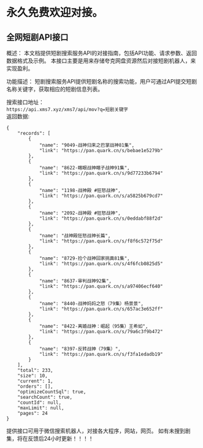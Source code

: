 # 永久免费欢迎对接。
## 全网短剧API接口

概述：
本文档提供短剧搜索服务API的对接指南，包括API功能、请求参数、返回数据格式及示例。 本接口主要是用来存储夸克网盘资源然后对接短剧机器人，来实现盈利。

功能描述：
短剧搜索服务API提供短剧名称的搜索功能，用户可通过API提交短剧名称关键字，获取相应的短剧信息列表。


搜索接口地址：<br/>
`https://api.xms7.xyz/xms7/api/mov?q=短剧关键字`
<br/>
返回数据:
```
{
    "records": [
        {
            "name": "9049-战神归来之巴掌战神81集",
            "link": "https://pan.quark.cn/s/bebae1e5279b"
        },
        {
            "name": "8622-瞎眼战神瞎子战神91集",
            "link": "https://pan.quark.cn/s/9d77233b6794"
        },
        {
            "name": "1198-战神殿 #狂怒战神",
            "link": "https://pan.quark.cn/s/a5825b679cd7"
        },
        {
            "name": "2092-战神殿 #狂怒战神",
            "link": "https://pan.quark.cn/s/0eddabf88f2d"
        },
        {
            "name": "战神殿狂怒战神长篇",
            "link": "https://pan.quark.cn/s/f8f6c572f75d"
        },
        {
            "name": "8729-捡个战神回家挑粪81集",
            "link": "https://pan.quark.cn/s/4f6fcb0825d5"
        },
        {
            "name": "8637-审判战神92集",
            "link": "https://pan.quark.cn/s/a97406ecf640"
        },
        {
            "name": "8440-战神妈妈之怒（79集）杨景景",
            "link": "https://pan.quark.cn/s/657ac3e652ff"
        },
        {
            "name": "8422-离婚战神：崛起（95集）王希如",
            "link": "https://pan.quark.cn/s/79a6c3f9b472"
        },
        {
            "name": "8397-反转战神（79集）",
            "link": "https://pan.quark.cn/s/f3fa1edadb19"
        }
    ],
    "total": 233,
    "size": 10,
    "current": 1,
    "orders": [],
    "optimizeCountSql": true,
    "searchCount": true,
    "countId": null,
    "maxLimit": null,
    "pages": 24
}
```
提供接口可用于微信搜索机器人，对接各大程序，网站，网页。
如有未搜到剧集，将在反馈后24小时更新！！！！
